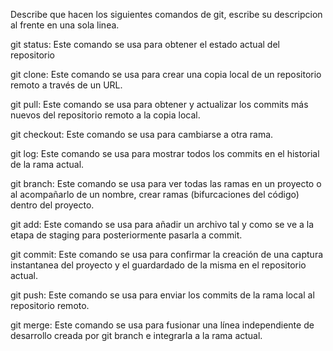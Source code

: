 Describe que hacen los siguientes comandos de git, escribe su descripcion al frente en una sola linea.

git status: Este comando se usa para obtener el estado actual del repositorio

git clone: Este comando se usa para crear una copia local de un repositorio remoto a través de un URL.

git pull: Este comando se usa para obtener y actualizar los commits más nuevos del repositorio remoto a la copia local.

git checkout: Este comando se usa para cambiarse a otra rama.

git log: Este comando se usa para mostrar todos los commits en el historial de la rama actual.

git branch: Este comando se usa para ver todas las ramas en un proyecto o al acompañarlo de un nombre, crear ramas (bifurcaciones del código) dentro del proyecto.

git add: Este comando se usa para añadir un archivo tal y como se ve a la etapa de staging para posteriormente pasarla a commit.

git commit: Este comando se usa para confirmar la creación de una captura instantanea del proyecto y el guardardado de la misma en el repositorio actual. 

git push: Este comando se usa para enviar los commits de la rama local al repositorio remoto.

git merge: Este comando se usa para fusionar una línea independiente de desarrollo creada por git branch e integrarla a la rama actual.
